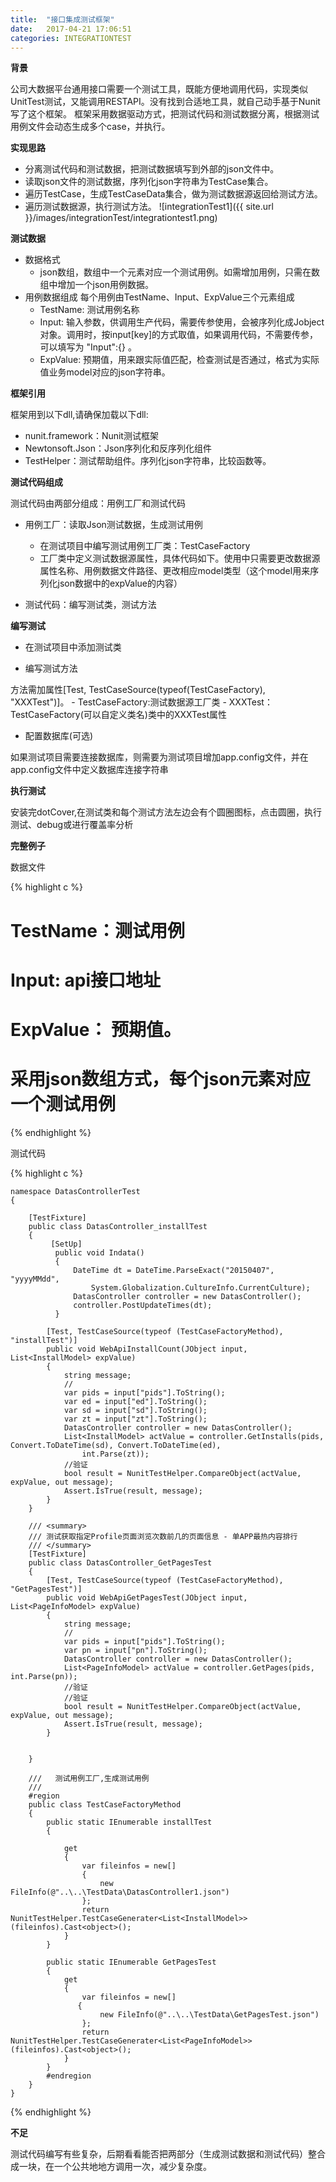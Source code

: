 ```yaml
---
title:  "接口集成测试框架"
date:   2017-04-21 17:06:51
categories: INTEGRATIONTEST
---
```


**背景**

公司大数据平台通用接口需要一个测试工具，既能方便地调用代码，实现类似UnitTest测试，又能调用RESTAPI。没有找到合适地工具，就自己动手基于Nunit写了这个框架。
框架采用数据驱动方式，把测试代码和测试数据分离，根据测试用例文件会动态生成多个case，并执行。

**实现思路**

- 分离测试代码和测试数据，把测试数据填写到外部的json文件中。
- 读取json文件的测试数据，序列化json字符串为TestCase集合。
- 遍历TestCase，生成TestCaseData集合，做为测试数据源返回给测试方法。
- 遍历测试数据源，执行测试方法。
![integrationTest1]({{ site.url }}/images/integrationTest/integrationtest1.png)

**测试数据**

- 数据格式
	- json数组，数组中一个元素对应一个测试用例。如需增加用例，只需在数组中增加一个json用例数据。
- 用例数据组成
	每个用例由TestName、Input、ExpValue三个元素组成
	- TestName: 测试用例名称
	- Input: 输入参数，供调用生产代码，需要传参使用，会被序列化成Jobject对象。调用时，按input[key]的方式取值，如果调用代码，不需要传参，可以填写为 "Input":{} 。
	- ExpValue: 预期值，用来跟实际值匹配，检查测试是否通过，格式为实际值业务model对应的json字符串。

**框架引用**

框架用到以下dll,请确保加载以下dll:
- nunit.framework：Nunit测试框架
- Newtonsoft.Json：Json序列化和反序列化组件
- TestHelper：测试帮助组件。序列化json字符串，比较函数等。

**测试代码组成**

测试代码由两部分组成：用例工厂和测试代码

- 用例工厂：读取Json测试数据，生成测试用例
	- 在测试项目中编写测试用例工厂类：TestCaseFactory
	- 工厂类中定义测试数据源属性，具体代码如下。使用中只需要更改数据源属性名称、用例数据文件路径、更改相应model类型（这个model用来序列化json数据中的expValue的内容）

- 测试代码：编写测试类，测试方法

**编写测试**

- 在测试项目中添加测试类

- 编写测试方法

方法需加属性[Test, TestCaseSource(typeof(TestCaseFactory), "XXXTest")]。
	- TestCaseFactory:测试数据源工厂类
	- XXXTest：TestCaseFactory(可以自定义类名)类中的XXXTest属性

- 配置数据库(可选)

如果测试项目需要连接数据库，则需要为测试项目增加app.config文件，并在app.config文件中定义数据库连接字符串

**执行测试**

安装完dotCover,在测试类和每个测试方法左边会有个圆圈图标，点击圆圈，执行测试、debug或进行覆盖率分析

**完整例子**

数据文件

{% highlight c %}

# TestName：测试用例 
# Input: api接口地址
# ExpValue： 预期值。
# 采用json数组方式，每个json元素对应一个测试用例

{% endhighlight %}

测试代码

{% highlight c %}

	namespace DatasControllerTest
	{

	    [TestFixture]
	    public class DatasController_installTest
	    {
	         [SetUp]
	          public void Indata()
	          {
	              DateTime dt = DateTime.ParseExact("20150407", "yyyyMMdd",
	                  System.Globalization.CultureInfo.CurrentCulture);
	              DatasController controller = new DatasController();
	              controller.PostUpdateTimes(dt);
	          }

	        [Test, TestCaseSource(typeof (TestCaseFactoryMethod), "installTest")]
	        public void WebApiInstallCount(JObject input, List<InstallModel> expValue)
	        {
	            string message;
	            //
	            var pids = input["pids"].ToString();
	            var ed = input["ed"].ToString();
	            var sd = input["sd"].ToString();
	            var zt = input["zt"].ToString();
	            DatasController controller = new DatasController();
	            List<InstallModel> actValue = controller.GetInstalls(pids, Convert.ToDateTime(sd), Convert.ToDateTime(ed),
	                int.Parse(zt));
	            //验证
	            bool result = NunitTestHelper.CompareObject(actValue, expValue, out message);
	            Assert.IsTrue(result, message);
	        }
	    }

	    /// <summary>
	    /// 测试获取指定Profile页面浏览次数前几的页面信息 - 单APP最热内容排行
	    /// </summary>
	    [TestFixture]
	    public class DatasController_GetPagesTest
	    {
	        [Test, TestCaseSource(typeof (TestCaseFactoryMethod), "GetPagesTest")]
	        public void WebApiGetPagesTest(JObject input, List<PageInfoModel> expValue)
	        {
	            string message;
	            //
	            var pids = input["pids"].ToString();
	            var pn = input["pn"].ToString();
	            DatasController controller = new DatasController();
	            List<PageInfoModel> actValue = controller.GetPages(pids, int.Parse(pn));
	            //验证
	            //验证
	            bool result = NunitTestHelper.CompareObject(actValue, expValue, out message);
	            Assert.IsTrue(result, message);
	        }


	    }

	    ///   测试用例工厂,生成测试用例
	    /// 
	    #region
	    public class TestCaseFactoryMethod
	    {
	        public static IEnumerable installTest
	        {

	            get
	            {
	                var fileinfos = new[]
	                {
	                    new FileInfo(@"..\..\TestData\DatasController1.json")
	                };
	                return NunitTestHelper.TestCaseGenerater<List<InstallModel>>(fileinfos).Cast<object>();
	            }
	        }

	        public static IEnumerable GetPagesTest
	        {
	            get
	            {
	                var fileinfos = new[]
	               {
	                    new FileInfo(@"..\..\TestData\GetPagesTest.json")
	                };
	                return NunitTestHelper.TestCaseGenerater<List<PageInfoModel>>(fileinfos).Cast<object>();
	            }
	        }
	        #endregion
	    }
	}

{% endhighlight %}

**不足**

测试代码编写有些复杂，后期看看能否把两部分（生成测试数据和测试代码）整合成一块，在一个公共地地方调用一次，减少复杂度。